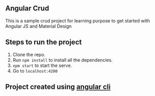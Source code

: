 ## Angular Crud 
This is a sample crud project for learning purpose to get started with Angular JS and Material Design

## Steps to run the project
1. Clone the repo.
2. Run `npm install` to install all the dependencies.
3. `npm start` to start the serve.
4. Go to `localhost:4200`

## Project created using [angular cli](https://cli.angular.io/)
